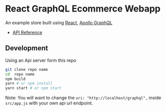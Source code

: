 

# React GraphQL Ecommerce Webapp

An example store built using [React](https://reactjs.org/), [Apollo GraphQL](https://www.apollographql.com/) 

* [API Reference](https://sushingg-api.herokuapp.com/graphql)

## Development

Using an Api server form this repo

```bash
git clone repo name 
cd  repo name
npm build 
yarn # or npm install
yarn start # or npm start
```

Note: You will want to change the `uri: "http://localhost/graphql",` inside `src/app.js` with your own api url endpoint.
